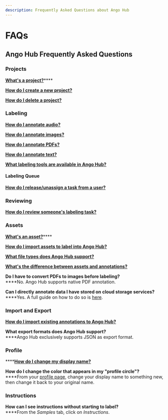 ```yaml
---
description: Frequently Asked Questions about Ango Hub
---
```


# FAQs

## Ango Hub Frequently Asked Questions

### Projects

[**What's a project?**](core-concepts/projects.md)****

****[**How do I create a new project?**](core-concepts/projects.md#Creating-projects)****

****[**How do I delete a project?**](core-concepts/projects.md#Deleting-Projects)****

### Labeling

****[**How do I annotate audio?**](labeling/labeling-editor-interface/audio-labeling-editor.md#How-to-Annotate-Audio)****

****[**How do I annotate images?**](labeling/labeling-editor-interface/image-labeling-editor.md#How-to-Annotate-Images)****

****[**How do I annotate PDFs?**](labeling/labeling-editor-interface/pdf-labeling-editor.md#How-to-Annotate-PDFs)****

****[**How do I annotate text?**](labeling/labeling-editor-interface/text-ner-labeling-editor.md#How-to-Annotate-Text)****

****[**What labeling tools are available in Ango Hub?**](labeling/labeling-tools/)****

#### **Labeling Queue**

****[**How do I release/unassign a task from a user?**](https://docs.ango.ai/core-concepts/tasks#release-a-task-from-a-labeler)****

### Reviewing

****[**How do I review someone's labeling task?**](core-concepts/reviewing.md)****

### Assets

[**What's an asset?**](core-concepts/assets.md)****

****[**How do I import assets to label into Ango Hub?**](data/importing-assets/)****

****[**What file types does Ango Hub support?**](data/importing-assets/supported-asset-file-types.md)****

****[**What's the difference between assets and annotations?**](data/data-in-ango-hub/)****

**Do I have to convert PDFs to images before labeling?**\
****No. Ango Hub supports native PDF annotation.

**Can I directly annotate data I have stored on cloud storage services?**\
****Yes. A full guide on how to do so is [here](data/importing-assets/asset-cloud-import.md).

### Import and Export

****[**How do I import existing annotations to Ango Hub?**](data/importing-and-exporting-annotations/importing-annotations/)****

**What export formats does Ango Hub support?**\
****Ango Hub exclusively supports JSON as export format.

### Profile

****[**How do I change my display name?**](labeling/managing-users-in-projects/profile-page.md)

**How do I change the color that appears in my "profile circle"?**\
****From your [profile page](labeling/managing-users-in-projects/profile-page.md), change your display name to something new, then change it back to your original name.

### Instructions

**How can I see instructions without starting to label?**\
****From the _Samples_ tab, click on _Instructions_.
